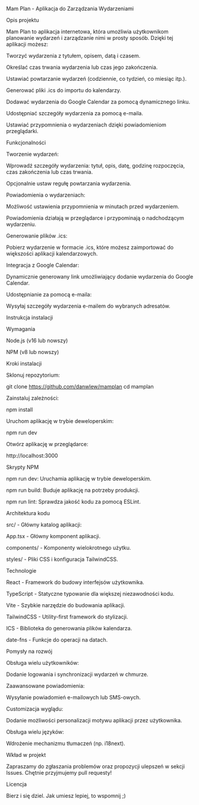 Mam Plan - Aplikacja do Zarządzania Wydarzeniami

Opis projektu

Mam Plan to aplikacja internetowa, która umożliwia użytkownikom planowanie wydarzeń i zarządzanie nimi w prosty sposób. Dzięki tej aplikacji możesz:

Tworzyć wydarzenia z tytułem, opisem, datą i czasem.

Określać czas trwania wydarzenia lub czas jego zakończenia.

Ustawiać powtarzanie wydarzeń (codziennie, co tydzień, co miesiąc itp.).

Generować pliki .ics do importu do kalendarzy.

Dodawać wydarzenia do Google Calendar za pomocą dynamicznego linku.

Udostępniać szczegóły wydarzenia za pomocą e-maila.

Ustawiać przypomnienia o wydarzeniach dzięki powiadomieniom przeglądarki.

Funkcjonalności

Tworzenie wydarzeń:

Wprowadź szczegóły wydarzenia: tytuł, opis, datę, godzinę rozpoczęcia, czas zakończenia lub czas trwania.

Opcjonalnie ustaw regułę powtarzania wydarzenia.

Powiadomienia o wydarzeniach:

Możliwość ustawienia przypomnienia w minutach przed wydarzeniem.

Powiadomienia działają w przeglądarce i przypominają o nadchodzącym wydarzeniu.

Generowanie plików .ics:

Pobierz wydarzenie w formacie .ics, które możesz zaimportować do większości aplikacji kalendarzowych.

Integracja z Google Calendar:

Dynamicznie generowany link umożliwiający dodanie wydarzenia do Google Calendar.

Udostępnianie za pomocą e-maila:

Wysyłaj szczegóły wydarzenia e-mailem do wybranych adresatów.

Instrukcja instalacji

Wymagania

Node.js (v16 lub nowszy)

NPM (v8 lub nowszy)

Kroki instalacji

Sklonuj repozytorium:

git clone https://github.com/danwlew/mamplan
cd mamplan

Zainstaluj zależności:

npm install

Uruchom aplikację w trybie deweloperskim:

npm run dev

Otwórz aplikację w przeglądarce:

http://localhost:3000

Skrypty NPM

npm run dev: Uruchamia aplikację w trybie deweloperskim.

npm run build: Buduje aplikację na potrzeby produkcji.

npm run lint: Sprawdza jakość kodu za pomocą ESLint.

Architektura kodu

src/ - Główny katalog aplikacji:

App.tsx - Główny komponent aplikacji.

components/ - Komponenty wielokrotnego użytku.

styles/ - Pliki CSS i konfiguracja TailwindCSS.

Technologie

React - Framework do budowy interfejsów użytkownika.

TypeScript - Statyczne typowanie dla większej niezawodności kodu.

Vite - Szybkie narzędzie do budowania aplikacji.

TailwindCSS - Utility-first framework do stylizacji.

ICS - Biblioteka do generowania plików kalendarza.

date-fns - Funkcje do operacji na datach.

Pomysły na rozwój

Obsługa wielu użytkowników:

Dodanie logowania i synchronizacji wydarzeń w chmurze.

Zaawansowane powiadomienia:

Wysyłanie powiadomień e-mailowych lub SMS-owych.

Customizacja wyglądu:

Dodanie możliwości personalizacji motywu aplikacji przez użytkownika.

Obsługa wielu języków:

Wdrożenie mechanizmu tłumaczeń (np. i18next).

Wkład w projekt

Zapraszamy do zgłaszania problemów oraz propozycji ulepszeń w sekcji Issues. Chętnie przyjmujemy pull requesty!

Licencja

Bierz i się dziel. Jak umiesz lepiej, to wspomnij ;)
